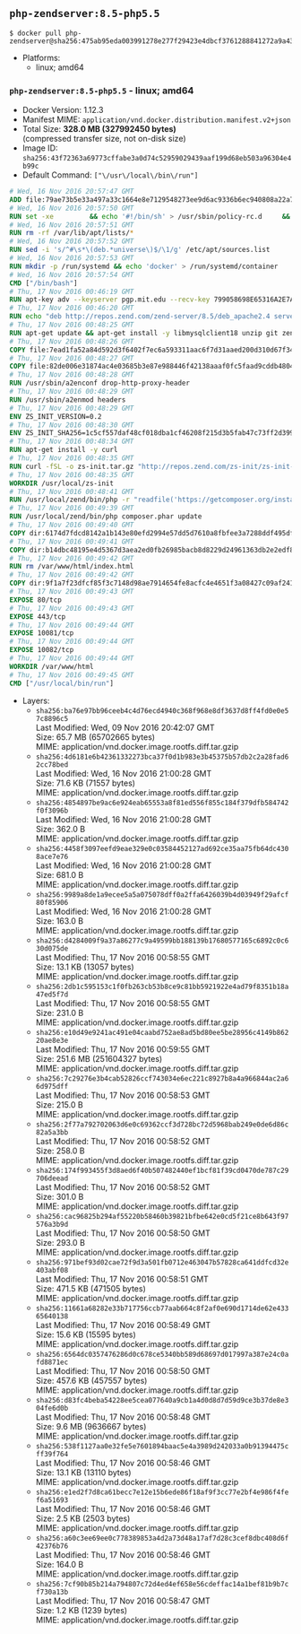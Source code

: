 ## `php-zendserver:8.5-php5.5`

```console
$ docker pull php-zendserver@sha256:475ab95eda003991278e277f29423e4dbcf3761288841272a9a438ee2ff38a44
```

-	Platforms:
	-	linux; amd64

### `php-zendserver:8.5-php5.5` - linux; amd64

-	Docker Version: 1.12.3
-	Manifest MIME: `application/vnd.docker.distribution.manifest.v2+json`
-	Total Size: **328.0 MB (327992450 bytes)**  
	(compressed transfer size, not on-disk size)
-	Image ID: `sha256:43f72363a69773cffabe3a0d74c52959029439aaf199d68eb503a96304e4b99c`
-	Default Command: `["\/usr\/local\/bin\/run"]`

```dockerfile
# Wed, 16 Nov 2016 20:57:47 GMT
ADD file:79ae73b5e33a497a33c1664e8e7129548273ee9d6ac9336b6ec940808a22a781 in / 
# Wed, 16 Nov 2016 20:57:50 GMT
RUN set -xe 		&& echo '#!/bin/sh' > /usr/sbin/policy-rc.d 	&& echo 'exit 101' >> /usr/sbin/policy-rc.d 	&& chmod +x /usr/sbin/policy-rc.d 		&& dpkg-divert --local --rename --add /sbin/initctl 	&& cp -a /usr/sbin/policy-rc.d /sbin/initctl 	&& sed -i 's/^exit.*/exit 0/' /sbin/initctl 		&& echo 'force-unsafe-io' > /etc/dpkg/dpkg.cfg.d/docker-apt-speedup 		&& echo 'DPkg::Post-Invoke { "rm -f /var/cache/apt/archives/*.deb /var/cache/apt/archives/partial/*.deb /var/cache/apt/*.bin || true"; };' > /etc/apt/apt.conf.d/docker-clean 	&& echo 'APT::Update::Post-Invoke { "rm -f /var/cache/apt/archives/*.deb /var/cache/apt/archives/partial/*.deb /var/cache/apt/*.bin || true"; };' >> /etc/apt/apt.conf.d/docker-clean 	&& echo 'Dir::Cache::pkgcache ""; Dir::Cache::srcpkgcache "";' >> /etc/apt/apt.conf.d/docker-clean 		&& echo 'Acquire::Languages "none";' > /etc/apt/apt.conf.d/docker-no-languages 		&& echo 'Acquire::GzipIndexes "true"; Acquire::CompressionTypes::Order:: "gz";' > /etc/apt/apt.conf.d/docker-gzip-indexes 		&& echo 'Apt::AutoRemove::SuggestsImportant "false";' > /etc/apt/apt.conf.d/docker-autoremove-suggests
# Wed, 16 Nov 2016 20:57:51 GMT
RUN rm -rf /var/lib/apt/lists/*
# Wed, 16 Nov 2016 20:57:52 GMT
RUN sed -i 's/^#\s*\(deb.*universe\)$/\1/g' /etc/apt/sources.list
# Wed, 16 Nov 2016 20:57:53 GMT
RUN mkdir -p /run/systemd && echo 'docker' > /run/systemd/container
# Wed, 16 Nov 2016 20:57:54 GMT
CMD ["/bin/bash"]
# Thu, 17 Nov 2016 00:46:19 GMT
RUN apt-key adv --keyserver pgp.mit.edu --recv-key 799058698E65316A2E7A4FF42EAE1437F7D2C623
# Thu, 17 Nov 2016 00:46:20 GMT
RUN echo "deb http://repos.zend.com/zend-server/8.5/deb_apache2.4 server non-free" >> /etc/apt/sources.list.d/zend-server.list
# Thu, 17 Nov 2016 00:48:25 GMT
RUN apt-get update && apt-get install -y libmysqlclient18 unzip git zend-server-php-5.5 && /usr/local/zend/bin/zendctl.sh stop
# Thu, 17 Nov 2016 00:48:26 GMT
COPY file:7ead1fa52a84d592d3f6402f7ec6a593311aac6f7d31aaed200d310d67f34d54 in /etc/ 
# Thu, 17 Nov 2016 00:48:27 GMT
COPY file:82de006e31874ac4e03685b3e87e988446f42138aaaf0fc5faad9cddb48040ba in /etc/apache2/conf-available 
# Thu, 17 Nov 2016 00:48:28 GMT
RUN /usr/sbin/a2enconf drop-http-proxy-header
# Thu, 17 Nov 2016 00:48:29 GMT
RUN /usr/sbin/a2enmod headers
# Thu, 17 Nov 2016 00:48:29 GMT
ENV ZS_INIT_VERSION=0.2
# Thu, 17 Nov 2016 00:48:30 GMT
ENV ZS_INIT_SHA256=1c5cf557daf48cf018dba1cf46208f215d3b5fab47c73ff2d39988581ebd6932
# Thu, 17 Nov 2016 00:48:34 GMT
RUN apt-get install -y curl
# Thu, 17 Nov 2016 00:48:35 GMT
RUN curl -fSL -o zs-init.tar.gz "http://repos.zend.com/zs-init/zs-init-docker-${ZS_INIT_VERSION}.tar.gz"     && echo "${ZS_INIT_SHA256} *zs-init.tar.gz" | sha256sum -c -     && mkdir /usr/local/zs-init     && tar xzf zs-init.tar.gz --strip-components=1 -C /usr/local/zs-init     && rm zs-init.tar.gz
# Thu, 17 Nov 2016 00:48:35 GMT
WORKDIR /usr/local/zs-init
# Thu, 17 Nov 2016 00:48:41 GMT
RUN /usr/local/zend/bin/php -r "readfile('https://getcomposer.org/installer');" | /usr/local/zend/bin/php
# Thu, 17 Nov 2016 00:49:39 GMT
RUN /usr/local/zend/bin/php composer.phar update
# Thu, 17 Nov 2016 00:49:40 GMT
COPY dir:6174d7fdcd8142a1b143e80efd2994e57dd5d7610a8fbfee3a7288ddf495dfdf in /usr/local/bin 
# Thu, 17 Nov 2016 00:49:41 GMT
COPY dir:b14dbc48195e4d5367d3aea2ed0fb26985bacb8d8229d24961363db2e2edf8f0 in /usr/local/zend/var/plugins/ 
# Thu, 17 Nov 2016 00:49:42 GMT
RUN rm /var/www/html/index.html
# Thu, 17 Nov 2016 00:49:42 GMT
COPY dir:9f1a7f23dfcf85f3c7148d98ae7914654fe8acfc4e4651f3a08427c09af24198 in /var/www/html 
# Thu, 17 Nov 2016 00:49:43 GMT
EXPOSE 80/tcp
# Thu, 17 Nov 2016 00:49:43 GMT
EXPOSE 443/tcp
# Thu, 17 Nov 2016 00:49:44 GMT
EXPOSE 10081/tcp
# Thu, 17 Nov 2016 00:49:44 GMT
EXPOSE 10082/tcp
# Thu, 17 Nov 2016 00:49:44 GMT
WORKDIR /var/www/html
# Thu, 17 Nov 2016 00:49:45 GMT
CMD ["/usr/local/bin/run"]
```

-	Layers:
	-	`sha256:ba76e97bb96ceeb4c4d76ecd4940c368f968e8df3637d8ff4fd0e0e57c8896c5`  
		Last Modified: Wed, 09 Nov 2016 20:42:07 GMT  
		Size: 65.7 MB (65702665 bytes)  
		MIME: application/vnd.docker.image.rootfs.diff.tar.gzip
	-	`sha256:4d6181e6b42361332273bca37f0d1b983e3b45375b57db2c2a28fad62cc78bed`  
		Last Modified: Wed, 16 Nov 2016 21:00:28 GMT  
		Size: 71.6 KB (71557 bytes)  
		MIME: application/vnd.docker.image.rootfs.diff.tar.gzip
	-	`sha256:4854897be9ac6e924eab65553a8f81ed556f855c184f379dfb584742f0f3096b`  
		Last Modified: Wed, 16 Nov 2016 21:00:28 GMT  
		Size: 362.0 B  
		MIME: application/vnd.docker.image.rootfs.diff.tar.gzip
	-	`sha256:4458f3097eefd9eae329e0c03584452127ad692ce35aa75fb64dc4308ace7e76`  
		Last Modified: Wed, 16 Nov 2016 21:00:28 GMT  
		Size: 681.0 B  
		MIME: application/vnd.docker.image.rootfs.diff.tar.gzip
	-	`sha256:9989a8de1a9ecee5a5a075078dff0a2ffa6426039b4d03949f29afcf80f85906`  
		Last Modified: Wed, 16 Nov 2016 21:00:28 GMT  
		Size: 163.0 B  
		MIME: application/vnd.docker.image.rootfs.diff.tar.gzip
	-	`sha256:d4284009f9a37a86277c9a49599bb188139b17680577165c6892c0c630d075de`  
		Last Modified: Thu, 17 Nov 2016 00:58:55 GMT  
		Size: 13.1 KB (13057 bytes)  
		MIME: application/vnd.docker.image.rootfs.diff.tar.gzip
	-	`sha256:2db1c595153c1f0fb263cb53b8ce9c81bb5921922e4ad79f8351b18a47ed5f7d`  
		Last Modified: Thu, 17 Nov 2016 00:58:55 GMT  
		Size: 231.0 B  
		MIME: application/vnd.docker.image.rootfs.diff.tar.gzip
	-	`sha256:e10d49e9241ac491e04caabd752ae8ad5bd80ee5be28956c4149b86220ae8e3e`  
		Last Modified: Thu, 17 Nov 2016 00:59:55 GMT  
		Size: 251.6 MB (251604327 bytes)  
		MIME: application/vnd.docker.image.rootfs.diff.tar.gzip
	-	`sha256:7c29276e3b4cab52826ccf743034e6ec221c8927b8a4a966844ac2a66d975dff`  
		Last Modified: Thu, 17 Nov 2016 00:58:53 GMT  
		Size: 215.0 B  
		MIME: application/vnd.docker.image.rootfs.diff.tar.gzip
	-	`sha256:2f77a792702063d6e0c69362ccf3d728bc72d5968bab249e0de6d86c82a5a3bb`  
		Last Modified: Thu, 17 Nov 2016 00:58:52 GMT  
		Size: 258.0 B  
		MIME: application/vnd.docker.image.rootfs.diff.tar.gzip
	-	`sha256:174f993455f3d8aed6f40b507482440ef1bcf81f39cd0470de787c29706deead`  
		Last Modified: Thu, 17 Nov 2016 00:58:52 GMT  
		Size: 301.0 B  
		MIME: application/vnd.docker.image.rootfs.diff.tar.gzip
	-	`sha256:cac96825b294af55220b58460b39821bfbe642e0cd5f21ce8b643f97576a3b9d`  
		Last Modified: Thu, 17 Nov 2016 00:58:50 GMT  
		Size: 293.0 B  
		MIME: application/vnd.docker.image.rootfs.diff.tar.gzip
	-	`sha256:971bef93d02cae72f9d3a501fb0712e463047b57828ca641ddfcd32e403abf08`  
		Last Modified: Thu, 17 Nov 2016 00:58:51 GMT  
		Size: 471.5 KB (471505 bytes)  
		MIME: application/vnd.docker.image.rootfs.diff.tar.gzip
	-	`sha256:11661a68282e33b717756ccb77aab664c8f2af0e690d1714de62e43365640138`  
		Last Modified: Thu, 17 Nov 2016 00:58:49 GMT  
		Size: 15.6 KB (15595 bytes)  
		MIME: application/vnd.docker.image.rootfs.diff.tar.gzip
	-	`sha256:6564dc0357476286d0c678ce5340bb589d68697d017997a387e24c0afd8871ec`  
		Last Modified: Thu, 17 Nov 2016 00:58:50 GMT  
		Size: 457.6 KB (457557 bytes)  
		MIME: application/vnd.docker.image.rootfs.diff.tar.gzip
	-	`sha256:d83fc4beba54228ee5cea077640a9cb1a4d0d8d7d59d9ce3b37de8e304fe6d0b`  
		Last Modified: Thu, 17 Nov 2016 00:58:48 GMT  
		Size: 9.6 MB (9636667 bytes)  
		MIME: application/vnd.docker.image.rootfs.diff.tar.gzip
	-	`sha256:538f1127aa0e32fe5e7601894baac5e4a3989d242033a0b91394475cff39f764`  
		Last Modified: Thu, 17 Nov 2016 00:58:46 GMT  
		Size: 13.1 KB (13110 bytes)  
		MIME: application/vnd.docker.image.rootfs.diff.tar.gzip
	-	`sha256:e1ed2f7d8ca61becc7e12e15b6ede86f18af9f3cc77e2bf4e986f4fef6a51693`  
		Last Modified: Thu, 17 Nov 2016 00:58:46 GMT  
		Size: 2.5 KB (2503 bytes)  
		MIME: application/vnd.docker.image.rootfs.diff.tar.gzip
	-	`sha256:a60c3ee69ee0c778389853a4d2a73d48a17af7d28c3cef8dbc408d6f42376b76`  
		Last Modified: Thu, 17 Nov 2016 00:58:46 GMT  
		Size: 164.0 B  
		MIME: application/vnd.docker.image.rootfs.diff.tar.gzip
	-	`sha256:7cf90b85b214a794807c72d4ed4ef658e56cdeffac14a1bef81b9b7cf730a13b`  
		Last Modified: Thu, 17 Nov 2016 00:58:47 GMT  
		Size: 1.2 KB (1239 bytes)  
		MIME: application/vnd.docker.image.rootfs.diff.tar.gzip
